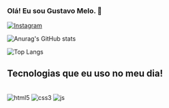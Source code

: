 ### Olá! Eu sou Gustavo Melo. 👋
[![Instagram](https://img.shields.io/badge/Instagram-E4405F?style=for-the-badge&logo=instagram&logoColor=white)](https://www.instagram.com/gustavo__meloo)

![Anurag's GitHub stats](https://github-readme-stats.vercel.app/api?username=oleM-ovatsuG&show_icons=true&theme=tokyonight)

![Top Langs](https://github-readme-stats.vercel.app/api/top-langs/?username=oleM-ovatsuG&layout=compact)

## Tecnologias que eu uso no meu dia!
<div style='display: inline_block'><br/>
<img align='center' alt='html5' src= https://img.shields.io/badge/HTML5-E34F26?style=for-the-badge&logo=html5&logoColor=white />
<img align='center' alt='css3' src= https://img.shields.io/badge/CSS3-1572B6?style=for-the-badge&logo=css3&logoColor=white />
<img align='center' alt='js' src= https://img.shields.io/badge/JavaScript-F7DF1E?style=for-the-badge&logo=javascript&logoColor=black />
</div>
